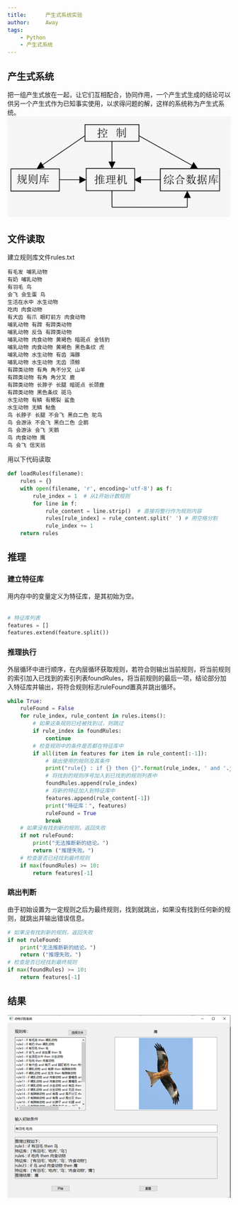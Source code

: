 ```yaml
---
title:      产生式系统实验
author:     Away
tags:
    - Python
    - 产生式系统
---
```


## 产生式系统

把一组产生式放在一起，让它们互相配合，协同作用，一个产生式生成的结论可以供另一个产生式作为已知事实使用，以求得问题的解，这样的系统称为产生式系统。
![20240416182019](https://raw.githubusercontent.com/HoozS/pic/main/pic/20240416182019.png)

## 文件读取

建立规则库文件rules.txt

```text
有毛发 哺乳动物
有奶 哺乳动物
有羽毛 鸟
会飞 会生蛋 鸟
生活在水中 水生动物
吃肉 肉食动物
有犬齿 有爪 眼盯前方 肉食动物
哺乳动物 有蹄 有蹄类动物
哺乳动物 反刍 有蹄类动物
哺乳动物 肉食动物 黄褐色 暗斑点 金钱豹
哺乳动物 肉食动物 黄褐色 黑色条纹 虎
哺乳动物 水生动物 有齿 海豚
哺乳动物 水生动物 无齿 须鲸
有蹄类动物 有角 角不分叉 山羊
有蹄类动物 有角 角分叉 鹿
有蹄类动物 长脖子 长腿 暗斑点 长颈鹿
有蹄类动物 黑色条纹 斑马
水生动物 有鳞 有鳃裂 鲨鱼
水生动物 无鳞 鲇鱼
鸟 长脖子 长腿 不会飞 黑白二色 鸵鸟
鸟 会游泳 不会飞 黑白二色 企鹅
鸟 会游泳 会飞 天鹅
鸟 肉食动物 鹰
鸟 会飞 信天翁
```

用以下代码读取

```python
def loadRules(filename):  
    rules = {}  
    with open(filename, 'r', encoding='utf-8') as f:  
        rule_index = 1  # 从1开始计数规则   
        for line in f:  
            rule_content = line.strip()  # 直接将整行作为规则内容   
            rules[rule_index] = rule_content.split(' ') # 用空格分割   
            rule_index += 1  
    return rules
```

## 推理

### 建立特征库

用内存中的变量定义为特征库，是其初始为空。

```python

# 特征库列表  
features = []    
features.extend(feature.split())   
```

### 推理执行

外层循环中进行顺序，在内层循环获取规则，若符合则输出当前规则，将当前规则的索引加入已找到的索引列表foundRules，将当前规则的最后一项，结论部分加入特征库并输出，将符合规则标志ruleFound置真并跳出循环。

```python
while True:  
    ruleFound = False  
    for rule_index, rule_content in rules.items():  
        # 如果这条规则已经被找到过，则跳过  
        if rule_index in foundRules:  
            continue  
        # 检查规则中的条件是否都在特征库中  
        if all(item in features for item in rule_content[:-1]):  
            # 输出使用的规则及其条件  
            print("rule{} : if {} then {}".format(rule_index, ' and '.join  (rule_content[:-1]), rule_content[-1]))  
            # 将找到的规则序号加入到已找到的规则列表中  
            foundRules.append(rule_index)  
            # 将新的特征加入到特征库中   
            features.append(rule_content[-1])  
            print("特征库：", features)  
            ruleFound = True  
            break  
    # 如果没有找到新的规则，返回失败   
    if not ruleFound:  
        print("无法推断新的结论。")   
        return ("推理失败。")   
    # 检查是否已经找到最终规则   
    if max(foundRules) >= 10:  
        return features[-1]   
```

### 跳出判断

由于初始设置为一定规则之后为最终规则，找到就跳出，如果没有找到任何新的规则，就跳出并输出错误信息。

```python
# 如果没有找到新的规则，返回失败   
if not ruleFound:  
    print("无法推断新的结论。")  
    return ("推理失败。")  
# 检查是否已经找到最终规则  
if max(foundRules) >= 10:  
    return features[-1]  
```

## 结果

![20240416183232](https://raw.githubusercontent.com/HoozS/pic/main/pic/20240416183232.png)
<!--more-->